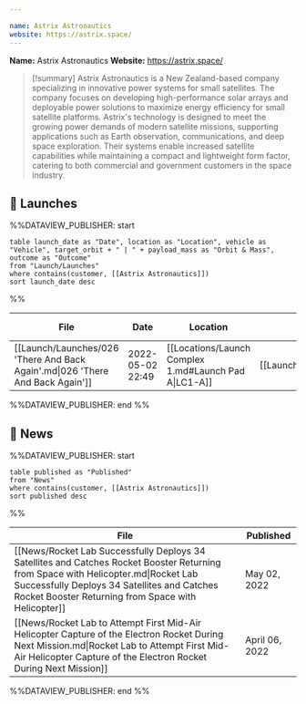 ```yaml
---

name: Astrix Astronautics
website: https://astrix.space/
---
```


**Name:** Astrix Astronautics
**Website:** https://astrix.space/

>[!summary]
Astrix Astronautics is a New Zealand-based company specializing in innovative power systems for small satellites. The company focuses on developing high-performance solar arrays and deployable power solutions to maximize energy efficiency for small satellite platforms. Astrix's technology is designed to meet the growing power demands of modern satellite missions, supporting applications such as Earth observation, communications, and deep space exploration. Their systems enable increased satellite capabilities while maintaining a compact and lightweight form factor, catering to both commercial and government customers in the space industry.

## 🚀 Launches

%%DATAVIEW_PUBLISHER: start
```
table launch_date as "Date", location as "Location", vehicle as "Vehicle", target_orbit + " | " + payload_mass as "Orbit & Mass", outcome as "Outcome"
from "Launch/Launches"
where contains(customer, [[Astrix Astronautics]])
sort launch_date desc
```
%%

| File                                                                          | Date             | Location                                              | Vehicle                          | Orbit & Mass             | Outcome   |
| ----------------------------------------------------------------------------- | ---------------- | ----------------------------------------------------- | -------------------------------- | ------------------------ | --------- |
| [[Launch/Launches/026 'There And Back Again'.md\|026 'There And Back Again']] | 2022-05-02 22:49 | [[Locations/Launch Complex 1.md#Launch Pad A\|LC1-A]] | [[Launch/Electron.md\|Electron]] | 520 km \| 94° \| Unknown | ✅ Success |

%%DATAVIEW_PUBLISHER: end %%

## 📰 News
%%DATAVIEW_PUBLISHER: start
```
table published as "Published"
from "News"
where contains(customer, [[Astrix Astronautics]])
sort published desc
```
%%

| File                                                                                                                                                                                                                                     | Published      |
| ---------------------------------------------------------------------------------------------------------------------------------------------------------------------------------------------------------------------------------------- | -------------- |
| [[News/Rocket Lab Successfully Deploys 34 Satellites and Catches Rocket Booster Returning from Space with Helicopter.md\|Rocket Lab Successfully Deploys 34 Satellites and Catches Rocket Booster Returning from Space with Helicopter]] | May 02, 2022   |
| [[News/Rocket Lab to Attempt First Mid-Air Helicopter Capture of the Electron Rocket During Next Mission.md\|Rocket Lab to Attempt First Mid-Air Helicopter Capture of the Electron Rocket During Next Mission]]                         | April 06, 2022 |

%%DATAVIEW_PUBLISHER: end %%